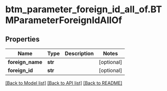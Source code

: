 # btm_parameter_foreign_id_all_of.BTMParameterForeignIdAllOf

## Properties
Name | Type | Description | Notes
------------ | ------------- | ------------- | -------------
**foreign_name** | **str** |  | [optional] 
**foreign_id** | **str** |  | [optional] 

[[Back to Model list]](../README.md#documentation-for-models) [[Back to API list]](../README.md#documentation-for-api-endpoints) [[Back to README]](../README.md)


